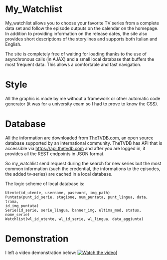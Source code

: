 # My_Watchlist

My_watchlist allows you to choose your favorite TV series from a complete data set and follow the episode outputs on the calendar on the homepage. In addition to providing information on the release dates, the site also provides short descriptions of the storylines and supports both Italian and English.

The site is completely free of waiting for loading thanks to the use of asynchronous calls (in AJAX) and a small local database that buffers the most frequent data. This allows a comfortable and fast navigation.

# Style
All the graphic is made by me without a framework or other automatic code generator (it was for a university exam so I had to prove to know the CSS).


# Database
All the information are downloaded from [TheTVDB.com](https://www.thetvdb.com/), an open source database supported by an international community. TheTVDB has API that is accessible via https://api.thetvdb.com and after you are logged in, it provides all the REST endpoints in JSON format.
         
So my_watchlist send request during the search for new series but the most common information (such the credential, the informations to the episodes, the added tv-series) are cached in a local database.

The logic scheme of local database is:
```
Utente(id_utente, username, password, img_path)
Puntata(punt_id_serie, stagione, num_puntata, punt_lingua, data, trama,
id_img_puntata)
Serie(id_serie, serie_lingua, banner_img, ultima_mod, status, nome_serie)
Watchlist(wl_id_utente, wl_id_serie, wl_lingua, data_aggiunta)
```

# Demonstration
I left a video demonstration below:
[![Watch the video](https://drlux.github.io/my_watchlist.png)](https://www.youtube.com/watch?v=kd1NAzdPOdU&feature=youtu.be)]
